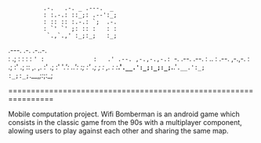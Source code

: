              .-.   .-. _ .---.  _                       
              : :.-.: ::_;: .--':_;                      
              : :: :: :.-.: `;  .-.                      
              : `' `' ;: :: :   : :                      
               `.,`.,' :_;:_;   :_;                      
                                                         
                                                         
.---.                .-.              .-..-.             
: .; :               : :              : `' :             
:   .' .--. ,-.,-.,-.: `-.  .--. .--. : .. : .--.  ,-.,-.
: .; :' .; :: ,. ,. :' .; :' '_.': ..': :; :' .; ; : ,. :
:___.'`.__.':_;:_;:_;`.__.'`.__.':_;  :_;:_;`.__,_;:_;:_;
                                                         
                                                         
================================================================

Mobile computation project. 
Wifi Bomberman is an android game which consists in the classic game from the 90s 
with a multiplayer component, alowing users to play against each other and sharing 
the same map.
